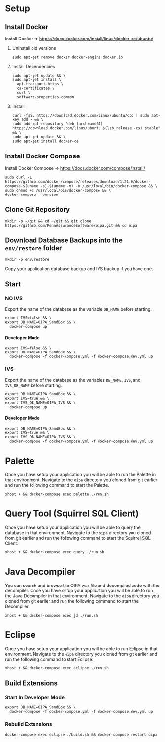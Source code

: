# Setup
## Install Docker
Install Docker => https://docs.docker.com/install/linux/docker-ce/ubuntu/

1. Uninstall old versions
    ```
    sudo apt-get remove docker docker-engine docker.io
    ```

2. Install Dependencies
    ```
    sudo apt-get update && \
    sudo apt-get install \
      apt-transport-https \
      ca-certificates \
      curl \
      software-properties-common
    ```
3. Install
    ```
    curl -fsSL https://download.docker.com/linux/ubuntu/gpg | sudo apt-key add - && \
    sudo add-apt-repository "deb [arch=amd64] https://download.docker.com/linux/ubuntu $(lsb_release -cs) stable" && \
    sudo apt-get update && \
    sudo apt-get install docker-ce
    ```
## Install Docker Compose
Install Docker Compose => https://docs.docker.com/compose/install/
```
sudo curl -L https://github.com/docker/compose/releases/download/1.21.0/docker-compose-$(uname -s)-$(uname -m) -o /usr/local/bin/docker-compose && \
sudo chmod +x /usr/local/bin/docker-compose && \
docker-compose --version
```

## Clone Git Repository
```
mkdir -p ~/git && cd ~/git && git clone https://github.com/PennAssuranceSoftware/oipa.git && cd oipa
```

## Download Database Backups into the `env/restore` folder
```
mkdir -p env/restore
```
Copy your application database backup and IVS backup if you have one.

## Start

### NO IVS
Export the name of the database as the variable `DB_NAME` before starting.
```
export IVS=false && \
export DB_NAME=OIPA_SandBox && \
  docker-compose up
```

#### Developer Mode
```
export IVS=false && \
export DB_NAME=OIPA_SandBox && \
  docker-compose -f docker-compose.yml -f docker-compose.dev.yml up
```

### IVS
Export the name of the database as the variables `DB_NAME`, `IVS`, and `IVS_DB_NAME` before starting.
```
export DB_NAME=OIPA_SandBox && \
export IVS=true && \
export IVS_DB_NAME=OIPA_IVS && \
  docker-compose up
```

#### Developer Mode
```
export DB_NAME=OIPA_SandBox && \
export IVS=true && \
export IVS_DB_NAME=OIPA_IVS && \
  docker-compose -f docker-compose.yml -f docker-compose.dev.yml up
```

# Palette
Once you have setup your application you will be able to run the Palette in that environment. Navigate
to the `oipa` directory you cloned from git earlier and run the following command to start the Palette.
```
xhost + && docker-compose exec palette ./run.sh
```

# Query Tool (Squirrel SQL Client)
Once you have setup your application you will be able to query the database in that environment. Navigate
to the `oipa` directory you cloned from git earlier and run the following command to start the Squirrel
SQL Client.
```
xhost + && docker-compose exec query ./run.sh
```

# Java Decompiler
You can search and browse the OIPA war file and decompiled code with the decompiler. Once you have setup
your application you will be able to run the Java Decompiler in that environment. Navigate
to the `oipa` directory you cloned from git earlier and run the following command to start the Decompiler.
```
xhost + && docker-compose exec jd ./run.sh
```

# Eclipse
Once you have setup your application you will be able to run Eclipse in that environment. Navigate
to the `oipa` directory you cloned from git earlier and run the following command to start Eclipse.
```
xhost + && docker-compose exec eclipse ./run.sh
```

## Build Extensions

### Start In Developer Mode
```
export DB_NAME=OIPA_SandBox && \
  docker-compose -f docker-compose.yml -f docker-compose.dev.yml up
```

### Rebuild Extensions
```
docker-compose exec eclipse ./build.sh && docker-compose restart oipa
```
